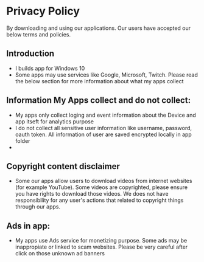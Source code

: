 # Privacy Policy

By downloading and using our applications. Our users have accepted our below terms and policies.

## Introduction
- I builds app for Windows 10
- Some apps may use services like Google, Microsoft, Twitch. Please read the below section for more information about what my apps collect

## Information My Apps collect and do not collect:
- My apps only collect loging and event information about the Device and app itseft for analytics purpose
- I do not collect all sensitive user information like username, password, oauth token. All information of user are saved encrypted locally in app folder
- 
## Copyright content disclaimer
- Some our apps allow users to download videos from internet websites (for example YouTube). Some videos are copyrighted, please ensure you have rights to download those videos. We does not have responsibility for any user's actions that related to copyright things through our apps.

## Ads in app:
- My apps use Ads service for monetizing purpose. Some ads may be inappropiate or linked to scam websites. Please be very careful after click on those unknown ad banners
